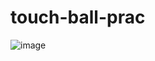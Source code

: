 # touch-ball-prac
![image](https://user-images.githubusercontent.com/87942664/205710009-642ad77c-1ea4-46fd-8bb2-dfc0e7b51091.png)

